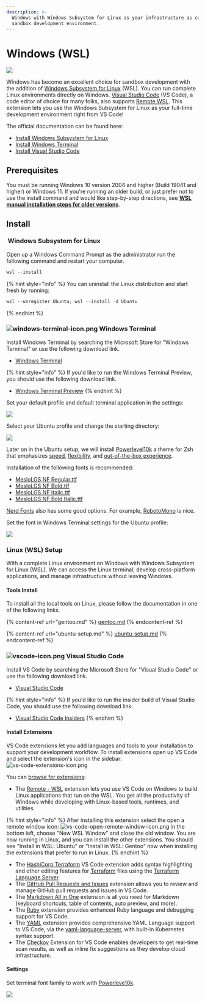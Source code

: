 ```yaml
---
description: >-
  Windows with Windows Subsystem for Linux as your infrastructure as code (IaC)
  sandbox development environment.
---
```


# Windows (WSL)

![](../.gitbook/assets/windows-11-logo.svg)

Windows has become an excellent choice for sandbox development with the addition of [Windows Subsystem for Linux](https://docs.microsoft.com/en-us/windows/wsl/install) (WSL). You can run complete Linux environments directly on Windows. [Visual Studio Code](https://code.visualstudio.com) (VS Code), a code editor of choice for many folks, also supports [Remote WSL](https://marketplace.visualstudio.com/items?itemName=ms-vscode-remote.remote-wsl). This extension lets you use the Windows Subsystem for Linux as your full-time development environment right from VS Code!

The official documentation can be found here:

* [Install Windows Subsystem for Linux](https://docs.microsoft.com/en-us/windows/wsl/install)
* [Install Windows Terminal](https://docs.microsoft.com/en-us/windows/terminal/install)
* [Install Visual Studio Code](https://code.visualstudio.com/docs/setup/windows)

## Prerequisites <a href="#prerequisites" id="prerequisites"></a>

You must be running Windows 10 version 2004 and higher (Build 19041 and higher) or Windows 11. If you're running an older build, or just prefer not to use the install command and would like step-by-step directions, see [**WSL manual installation steps for older versions**](https://docs.microsoft.com/en-us/windows/wsl/install-manual).

## Install

### <img src="../.gitbook/assets/linux-icon.png" alt="" data-size="line"> Windows Subsystem for Linux

Open up a Windows Command Prompt as the administrator run the following command and restart your computer.

```powershell
wsl --install
```

{% hint style="info" %}
You can uninstall the Linux distribution and start fresh by running:

```powershell
wsl --unregister Ubuntu; wsl --install -d Ubuntu
```
{% endhint %}

### <img src="../.gitbook/assets/windows-terminal-icon.png" alt="windows-terminal-icon.png" data-size="line"> Windows Terminal

Install Windows Terminal by searching the Microsoft Store for "Windows Terminal" or use the following download link.

* [Windows Terminal](https://www.microsoft.com/store/productId/9N0DX20HK701)

{% hint style="info" %}
If you'd like to run the Windows Terminal Preview, you should use the following download link.

* [Windows Terminal Preview](https://www.microsoft.com/store/productId/9N8G5RFZ9XK3)
{% endhint %}

Set your default profile and default terminal application in the settings:

![](../.gitbook/assets/windows-terminal-default-profile-terminal.png)

Select your Ubuntu profile and change the starting directory:

![](../.gitbook/assets/windows-terminal-starting-directory.png)

Later on in the Ubuntu setup, we will install [Powerlevel10k](https://github.com/romkatv/powerlevel10k) a theme for Zsh that emphasizes [speed](https://github.com/romkatv/powerlevel10k#uncompromising-performance), [flexibility](https://github.com/romkatv/powerlevel10k#extremely-customizable), and [out-of-the-box experience](https://github.com/romkatv/powerlevel10k#configuration-wizard).

Installation of the following fonts is recommended:

* [MesloLGS NF Regular.ttf](https://github.com/romkatv/powerlevel10k-media/raw/master/MesloLGS%20NF%20Regular.ttf)
* [MesloLGS NF Bold.ttf](https://github.com/romkatv/powerlevel10k-media/raw/master/MesloLGS%20NF%20Bold.ttf)
* [MesloLGS NF Italic.ttf](https://github.com/romkatv/powerlevel10k-media/raw/master/MesloLGS%20NF%20Italic.ttf)
* [MesloLGS NF Bold Italic.ttf](https://github.com/romkatv/powerlevel10k-media/raw/master/MesloLGS%20NF%20Bold%20Italic.ttf)

[Nerd Fonts](https://www.nerdfonts.com) also has some good options. For example, [RobotoMono](https://github.com/ryanoasis/nerd-fonts/releases/download/v2.1.0/RobotoMono.zip) is nice.

Set the font in Windows Terminal settings for the Ubuntu profile:

![](../.gitbook/assets/windows-terminal-font-meslolgs-nf.png)

### Linux (WSL) Setup

With a complete Linux environment on Windows with Windows Subsystem for Linux (WSL). We can access the Linux terminal, develop cross-platform applications, and manage infrastructure without leaving Windows.

#### Tools Install

To install all the local tools on Linux, please follow the documentation in one of the following links.

{% content-ref url="gentoo.md" %}
[gentoo.md](gentoo.md)
{% endcontent-ref %}

{% content-ref url="ubuntu-setup.md" %}
[ubuntu-setup.md](ubuntu-setup.md)
{% endcontent-ref %}

### <img src="../.gitbook/assets/vscode-icon.png" alt="vscode-icon.png" data-size="line"> Visual Studio Code

Install VS Code by searching the Microsoft Store for "Visual Studio Code" or use the following download link.

* [Visual Studio Code](https://code.visualstudio.com/download)

{% hint style="info" %}
If you'd like to run the insider build of Visual Studio Code, you should use the following download link.

* [Visual Studio Code Insiders](https://code.visualstudio.com/insiders)
{% endhint %}

#### Install Extensions

VS Code extensions let you add languages and tools to your installation to support your development workflow. To install extensions open up VS Code and select the extension's icon in the sidebar: ![vs-code-extensions-icon.png](../.gitbook/assets/vs-code-extensions-icon.png)

You can [browse for extensions](https://code.visualstudio.com/docs/editor/extension-marketplace#\_browse-for-extensions):

* The [Remote - WSL](https://marketplace.visualstudio.com/items?itemName=ms-vscode-remote.remote-wsl) extension lets you use VS Code on Windows to build Linux applications that run on the WSL. You get all the productivity of Windows while developing with Linux-based tools, runtimes, and utilities.

{% hint style="info" %}
After installing this extension select the open a remote window icon: ![vs-code-open-remote-window-icon.png](../.gitbook/assets/vs-code-open-remote-window-icon.png) in the bottom left, choose "New WSL Window" and close the old window. You are now running in Linux, and you can install the other extensions. You should see "Install in WSL: Ubuntu" or "Install in WSL: Gentoo" now when installing the extensions that prefer to run in Linux.
{% endhint %}

* The [HashiCorp Terraform](https://marketplace.visualstudio.com/items?itemName=HashiCorp.terraform) VS Code extension adds syntax highlighting and other editing features for [Terraform](https://www.terraform.io) files using the [Terraform Language Server](https://github.com/hashicorp/terraform-ls).
* The [GitHub Pull Requests and Issues](https://marketplace.visualstudio.com/items?itemName=GitHub.vscode-pull-request-github) extension allows you to review and manage GitHub pull requests and issues in VS Code.
* The [Markdown All in One](https://marketplace.visualstudio.com/items?itemName=yzhang.markdown-all-in-one) extension is all you need for Markdown (keyboard shortcuts, table of contents, auto preview, and more).
* The [Ruby](https://marketplace.visualstudio.com/items?itemName=rebornix.Ruby) extension provides enhanced Ruby language and debugging support for VS Code.
* The [YAML](https://marketplace.visualstudio.com/items?itemName=redhat.vscode-yaml) extension provides comprehensive YAML Language support to VS Code, via the [yaml-language-server](https://github.com/redhat-developer/yaml-language-server), with built-in Kubernetes syntax support.
* The [Checkov](https://marketplace.visualstudio.com/items?itemName=Bridgecrew.checkov) Extension for VS Code enables developers to get real-time scan results, as well as inline fix suggestions as they develop cloud infrastructure.

#### Settings

Set terminal font family to work with [Powerleve10k](https://github.com/romkatv/powerlevel10k).

![](../.gitbook/assets/vscode-terminal-font-settings.png)
